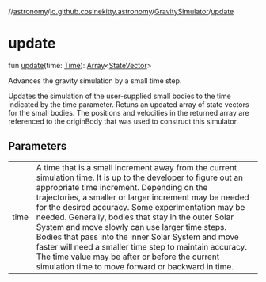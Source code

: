 //[astronomy](../../../index.md)/[io.github.cosinekitty.astronomy](../index.md)/[GravitySimulator](index.md)/[update](update.md)

# update

fun [update](update.md)(time: [Time](../-time/index.md)): [Array](https://kotlinlang.org/api/latest/jvm/stdlib/kotlin-stdlib/kotlin/-array/index.html)&lt;[StateVector](../-state-vector/index.md)&gt;

Advances the gravity simulation by a small time step.

Updates the simulation of the user-supplied small bodies to the time indicated by the time parameter. Retuns an updated array of state vectors for the small bodies. The positions and velocities in the returned array are referenced to the originBody that was used to construct this simulator.

## Parameters

| | |
|---|---|
| time | A time that is a small increment away from the current simulation time. It is up to the developer to figure out an appropriate time increment. Depending on the trajectories, a smaller or larger increment may be needed for the desired accuracy. Some experimentation may be needed. Generally, bodies that stay in the outer Solar System and move slowly can use larger time steps.  Bodies that pass into the inner Solar System and move faster will need a smaller time step to maintain accuracy. The time value may be after or before the current simulation time to move forward or backward in time. |
